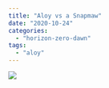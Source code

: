 ```yaml
---
title: "Aloy vs a Snapmaw"
date: "2020-10-24"
categories: 
  - "horizon-zero-dawn"
tags: 
  - "aloy"
---
```


[![](images/Horizon-Zero-Dawn™_-Complete-Edition_20201024172644-scaled.jpg)](https://davidpeach.me/wp-content/uploads/2022/05/Horizon-Zero-Dawn™_-Complete-Edition_20201024172644-scaled.jpg)
